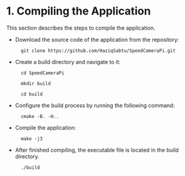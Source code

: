 # 1. Compiling the Application

This section describes the steps to compile the application.

- Download the source code of the application from the repository:

        git clone https://github.com/HaziqSabtu/SpeedCameraPi.git

- Create a build directory and navigate to it:

        cd SpeedCameraPi

        mkdir build

        cd build

- Configure the build process by running the following command:

        cmake -B. -H..

- Compile the application:

        make -j3

- After finished compiling, the executable file is located in the build
  directory.

        ./build
